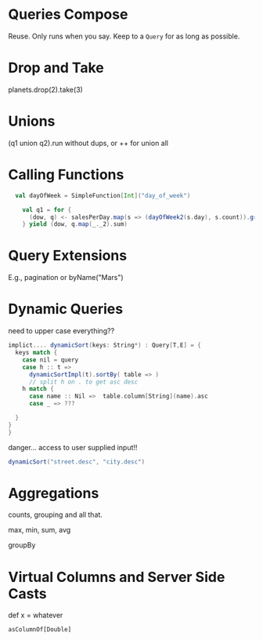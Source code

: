 # Queries Compose

Reuse. Only runs when you say.  Keep to a `Query` for as long as possible.

# Drop and Take

planets.drop(2).take(3)


# Unions

(q1 union q2).run without dups, or ++ for union all


# Calling Functions

~~~ scala
  val dayOfWeek = SimpleFunction[Int]("day_of_week")

    val q1 = for {
      (dow, q) <- salesPerDay.map(s => (dayOfWeek2(s.day), s.count)).groupBy(_._1)
    } yield (dow, q.map(_._2).sum)
~~~


# Query Extensions

E.g., pagination or byName("Mars")

# Dynamic Queries

need to upper case everything??

~~~ scala
implict.... dynamicSort(keys: String*) : Query[T,E] = {
  keys match {
    case nil = query
    case h :: t =>
      dynamicSortImpl(t).sortBy( table => )
      // split h on . to get asc desc
    h match {
      case name :: Nil =>  table.column[String](name).asc
      case _ => ???

  }
}
}
~~~

danger... access to user supplied input!!

~~~ scala
dynamicSort("street.desc", "city.desc")
~~~


# Aggregations

counts, grouping and all that.

max, min, sum, avg

groupBy

# Virtual Columns and Server Side Casts

def x = whatever

`asColumnOf[Double]`
